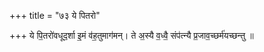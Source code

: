+++
title = "७३ ये पितरो"

+++
ये पि॒तरो॑वधूद॒र्शा इ॒मं व॑ह॒तुमाग॑मन्। ते अ॒स्यै व॒ध्वै॒ संप॑त्न्यै प्र॒जाव॒च्छर्म॑यच्छन्तु ॥